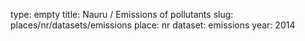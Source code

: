 type: empty
title: Nauru / Emissions of pollutants
slug: places/nr/datasets/emissions
place: nr
dataset: emissions
year: 2014
